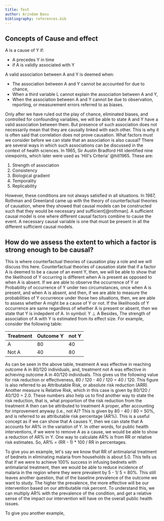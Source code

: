 ```yaml
---
title: Test
author: Arindam Basu
bibliography: references.bib
---
```


## Concepts of Cause and effect
A is a cause of Y if:
- A precedes Y in time
- if A is validly associated with Y

A valid association between A and Y is deemed when:
- The association between A and Y cannot  be accounted for due to chance,
- When a third variable L cannot explain the association between A and Y,
- When the association between A and Y cannot be due to observation, 
reporting,
or measurement errors referred to as biases.

Only after we have ruled out the play of chance,
eliminated biases,
and controlled for confounding variables,
we will be able to state A and Y have a valid association between them. 
But presence of such association does not necessarily mean that they are causally linked with each other.
This is why it is often said that correlation does not prove causation. 
What factors must we consider before we can state that an association is also causal?
There are several ways in which such associations can be discussed in the context of health sciences.
In 1965, Sir Austin Bradford Hill identified nine viewpoints,
which later were used as 'Hill's Criteria' @hill1965. 
These are:
1. Strength of association
2. Consistency
3. Biological gradient
4. Temporality
5. Replicability

However, these conditions are not always satisfied in all situations.
In 1987, 
Rothman and Greenland came up with the theory of counterfactual theories of causation,
where they showed that causal models can be constructed such that they would be necessary and sufficient[@rothman].
A sufficient causal model is one where different causal factors combine to cause the event. 
A necessary causal variable is one that must be present in all the different sufficient causal models.

## How do we assess the extent to which a factor is strong enough to be causal?

This is where counterfactual theories of causation play a role and we will discuss this here.
Counterfactual theories of causation state that if a factor A is deemed to be a cause of an event Y,
then,
we will be able to show that the likelihood of Y occurring is different when A is present as opposed to when A is absent.
If we are able to observe the occurrence of Y or Probability of occurrence of Y under two circumstances,
once when A is present, and when A is absent, 
and then,
if we are able to measure the probabilities of Y occurrence under those two situations,
then,
we are able to assess whether A might be a cause of Y or not.
If the likelihoods of Y occurrence are same regardless of whether A is present or absent,
then we state that Y is indepdent of A. 
In symbol:
Y $\perp$ A
Besides,
The strength of association of A with Y is estimated from its effect size.
For example,
consider the following table:

| Treatment  | Outcome Y | not Y |
|------------|-----------|-------|
| A          | 80        | 40    |
| Not A      | 40        | 80    |

As can be seen in the above table,
treatment A was effective in reaching outcome A in 80/120 individuals,
and,
treatment not A was effective in achieving outcome A in 40/120 individuals.
This gives us the following value for risk reduction or effectiveness,
80 / 120 - 40 / 120 = 40 / 120.
This figure is also referred to as Attributable Risk, 
or absolute risk reduction (ARR).
Another measure is Relative Risk,
which in this case is given by 80/120 / 40/120 = 2.0.
These numbers also help us to find another way to state the risk reduction,
that is,
what proportion of the risk reduction from the treatment A then can be attributed to treatment A proper,
after accounting for improvement anyway (i.e., not A)?
This is given by 80 - 40 / 80 = 50%,
and is referred to as attributable risk percentage (AR%).
This is a useful concept as if we can show that A causes Y, 
then we can state that A accounts for AR% in the variation of Y. 
In other words, for public health interventions, 
if we were to remove A as a cause, 
we would be able to show a reduction of AR% in Y.
One way to calculate AR% is from RR or relative risk estimates.
So, 
AR%  = (RR - 1)  * 100 / RR in percentages.

To give you an example,
let's say we know that RR of antimalarial treatment of bednets in eliminating malaria from households is about 5.0. 
This tells us that if we were to achieve 100% success in infusing bednets with antimalarial treatment,
then we would be able to reduce incidence of malaria in the region where they were prevalent by 5 - 1/ 5 = 80%.
This still leaves another question,
that of the baseline prevalence of the outcome we want to study.
The higher the prevalence, the more effective will be our intervention based on our attributable risk percent.
To understand this, we can multiply AR% with the prevalence of the condition,
and get a relative sense of the impact our intervention will have on the overall public health issues.

To give you another example,


